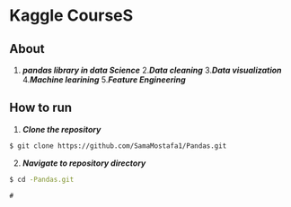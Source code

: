 # Kaggle CourseS
## About
1. **_pandas library  in data Science_**
2.**_Data cleaning_**
3.**_Data visualization_**
4.**_Machine learining_**
5.**_Feature Engineering_**

## How to run
1. **_Clone the repository_**

```sh
$ git clone https://github.com/SamaMostafa1/Pandas.git
```
2. **_Navigate to repository directory_**
```sh
$ cd -Pandas.git
```
```
#




